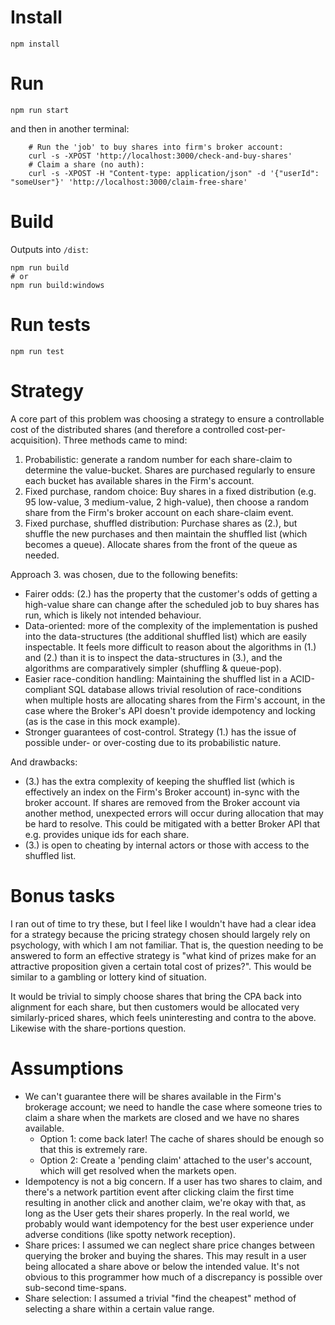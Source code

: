 Install
=======
```
npm install
```

Run
===
```
npm run start
```
and then in another terminal:
```
    # Run the 'job' to buy shares into firm's broker account:
    curl -s -XPOST 'http://localhost:3000/check-and-buy-shares'
    # Claim a share (no auth):
    curl -s -XPOST -H "Content-type: application/json" -d '{"userId": "someUser"}' 'http://localhost:3000/claim-free-share' 
```

Build
=====
Outputs into `/dist`:
```
npm run build
# or
npm run build:windows
```

Run tests
=========
```
npm run test
```

Strategy
========
A core part of this problem was choosing a strategy to ensure a controllable cost of the distributed shares (and therefore a controlled cost-per-acquisition). Three methods came to mind:
1. Probabilistic: generate a random number for each share-claim to determine the value-bucket. Shares are purchased regularly to ensure each bucket has available shares in the Firm's account.
2. Fixed purchase, random choice: Buy shares in a fixed distribution (e.g. 95 low-value, 3 medium-value, 2 high-value), then choose a random share from the Firm's broker account on each share-claim event.
3. Fixed purchase, shuffled distribution: Purchase shares as (2.), but shuffle the new purchases and then maintain the shuffled list (which becomes a queue). Allocate shares from the front of the queue as needed.

Approach 3. was chosen, due to the following benefits:
- Fairer odds: (2.) has the property that the customer's odds of getting a high-value share can change after the scheduled job to buy shares has run, which is likely not intended behaviour.
- Data-oriented: more of the complexity of the implementation is pushed into the data-structures (the additional shuffled list) which are easily inspectable. It feels more difficult to reason about the algorithms in (1.) and (2.) than it is to inspect the data-structures in (3.), and the algorithms are comparatively simpler (shuffling & queue-pop).
- Easier race-condition handling: Maintaining the shuffled list in a ACID-compliant SQL database allows trivial resolution of race-conditions when multiple hosts are allocating shares from the Firm's account, in the case where the Broker's API doesn't provide idempotency and locking (as is the case in this mock example).
- Stronger guarantees of cost-control. Strategy (1.) has the issue of possible under- or over-costing due to its probabilistic nature.

And drawbacks:
- (3.) has the extra complexity of keeping the shuffled list (which is effectively an index on the Firm's Broker account) in-sync with the broker account. If shares are removed from the Broker account via another method, unexpected errors will occur during allocation that may be hard to resolve. This could be mitigated with a better Broker API that e.g. provides unique ids for each share.
- (3.) is open to cheating by internal actors or those with access to the shuffled list.

Bonus tasks
===========

I ran out of time to try these, but I feel like I wouldn't have had a clear idea for a strategy because the pricing strategy chosen should largely rely on psychology, with which I am  not familiar. That is, the question needing to be answered to form an effective strategy is "what kind of prizes make for an attractive proposition given a certain total cost of prizes?". This would be similar to a gambling or lottery kind of situation.

It would be trivial to simply choose shares that bring the CPA back into alignment for each share, but then customers would be allocated very similarly-priced shares, which feels uninteresting and contra to the above. Likewise with the share-portions question.

Assumptions
===========

- We can't guarantee there will be shares available in the Firm's brokerage account; we need to handle the case where someone tries to claim a share when the markets are closed and we have no shares available.
    - Option 1: come back later! The cache of shares should be enough so that this is extremely rare.
    - Option 2: Create a 'pending claim' attached to the user's account, which will get resolved when the markets open.
- Idempotency is not a big concern. If a user has two shares to claim, and there's a network partition event after clicking claim the first time resulting in another click and another claim, we're okay with that, as long as the User gets their shares properly. In the real world, we probably would want idempotency for the best user experience under adverse conditions (like spotty network reception).
- Share prices: I assumed we can neglect share price changes between querying the broker and buying the shares. This may result in a user being allocated a share above or below the intended value. It's not obvious to this programmer how much of a discrepancy is possible over sub-second time-spans. 
- Share selection: I assumed a trivial "find the cheapest" method of selecting a share within a certain value range.